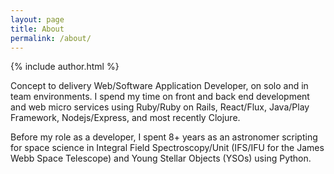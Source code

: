 ```yaml
---
layout: page
title: About
permalink: /about/
---
```


{%  include author.html %}

Concept to delivery Web/Software Application Developer, on solo and in team
environments. I spend my time on front and back end development and web micro
services using Ruby/Ruby on Rails, React/Flux, Java/Play Framework,
Nodejs/Express, and most recently Clojure.

Before my role as a developer, I spent 8+ years as an astronomer scripting for
space science in Integral Field Spectroscopy/Unit (IFS/IFU for the James Webb
Space Telescope) and Young Stellar Objects (YSOs) using Python.
